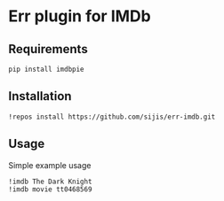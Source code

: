 Err plugin for IMDb
===

Requirements
---
```
pip install imdbpie
```

Installation
---
```
!repos install https://github.com/sijis/err-imdb.git
```

Usage
---
Simple example usage

```
!imdb The Dark Knight
!imdb movie tt0468569
```
